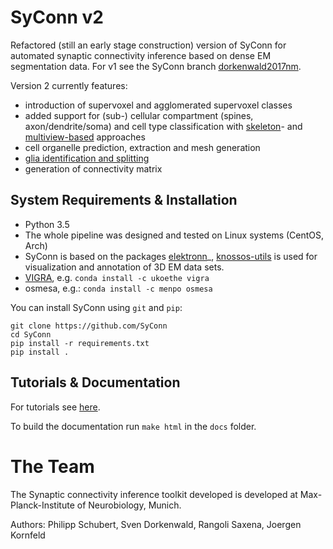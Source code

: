 # SyConn v2
Refactored (still an early stage construction) version of SyConn for automated synaptic connectivity inference based on dense EM segmentation data.
For v1 see the SyConn branch [dorkenwald2017nm](https://github.com/StructuralNeurobiologyLab/SyConn/tree/dorkenwald2017nm).

Version 2 currently features:
- introduction of supervoxel and agglomerated supervoxel classes
- added support for (sub-) cellular compartment (spines, axon/dendrite/soma) and cell type classification with [skeleton](https://www.nature.com/articles/nmeth.4206)- and [multiview-based](https://www.biorxiv.org/content/early/2018/07/06/364034) approaches
- cell organelle prediction, extraction and mesh generation
- [glia identification and splitting](https://www.biorxiv.org/content/early/2018/07/06/364034)
- generation of connectivity matrix

## System Requirements & Installation
* Python 3.5
* The whole pipeline was designed and tested on Linux systems (CentOS, Arch)
* SyConn is based on the packages [elektronn](http://elektronn.org)_, [knossos-utils](https://github.com/knossos-project/knossos_utils)
 is used for visualization and annotation of 3D EM data sets.
* [VIGRA](https://ukoethe.github.io/vigra/), e.g. ``conda install -c ukoethe vigra``
* osmesa, e.g.: ``conda install -c menpo osmesa``

You can install SyConn using  ``git`` and  ``pip``:

    git clone https://github.com/SyConn
    cd SyConn
    pip install -r requirements.txt
    pip install .

## Tutorials & Documentation

For tutorials see [here](docs/doc.md).

To build the documentation run `make html` in the `docs` folder.

# The Team
The Synaptic connectivity inference toolkit developed is developed at Max-Planck-Institute of Neurobiology, Munich.

Authors: Philipp Schubert, Sven Dorkenwald, Rangoli Saxena, Joergen Kornfeld
